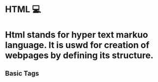 # HTML :computer:

Html stands for hyper text markuo language. It is uswd for creation of webpages by defining its structure.
=======================================================================
## Basic Tags


